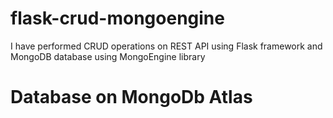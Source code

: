 # flask-crud-mongoengine
I have performed CRUD operations on REST API using Flask framework and MongoDB database using MongoEngine library

# Database on MongoDb Atlas
